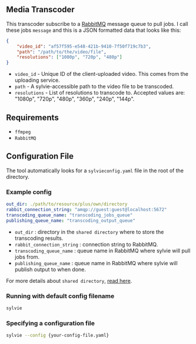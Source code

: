 ## Media Transcoder
This transcoder subscribe to a [RabbitMQ](https://www.rabbitmq.com) message queue to pull jobs. I call these jobs `message` and this is a JSON formatted data that looks like this:

```json
{
    "video_id": "af57f595-e548-421b-9410-7f50f719c7b3",
    "path": "/path/to/the/video/file",
    "resolutions": ["1080p", "720p", "480p"]
}
```
 - `video_id` - Unique ID of the client-uploaded video. This comes from the uploading service.
 - `path` - A sylvie-accessible path to the video file to be transcoded.
 - `resolutions` - List of resolutions to transcode to. Accepted values are: "1080p", "720p", "480p", "360p", "240p", "144p".

## Requirements
- `ffmpeg`
- `RabbitMQ`

## Configuration File
The tool automatically looks for a `sylvieconfig.yaml` file in the root of the directory.

### Example config
```yaml
out_dir: ./path/to/resource/plus/own/directory
rabbit_connection_string: "amqp://guest:guest@localhost:5672"
transcoding_queue_name: "transcoding_jobs_queue"
publishing_queue_name: "transcoding_output_queue"
```
 - `out_dir` : directory in the `shared directory` where to store the transcoding results.
 - `rabbit_connection_string` : connection string to RabbitMQ.
 - `transcoding_queue_name` : queue name in RabbitMQ where sylvie will pull jobs from.
 - `publishing_queue_name` : queue name in RabbitMQ where sylvie will publish output to when done.

For more details about `shared directory`, [read here](../readme.md#shared-directory).

### Running with default config filename
```bash
sylvie
```

### Specifying a configuration file
```bash
sylvie --config {your-config-file.yaml}
```
